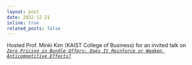 ```yaml
---
layout: post
date: 2022-12-21
inline: true
related_posts: false
---
```


Hosted Prof. Minki Kim (KAIST College of Business) for an invited talk on [_`Zero Pricing in Bundle Offers: Does It Reinforce or Weaken Anticompetitive Effects?`_](https://www.iss.nthu.edu.tw/About-us/Speaker-Series/Yu-Kuo-Hwa-Cu-Memorial-Lecture)